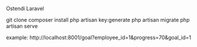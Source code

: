 Ostendi Laravel

git clone
composer install
php artisan key:generate
php artisan migrate
php artisan serve

example:
http://localhost:8001/goal?employee_id=1&progress=70&goal_id=1
